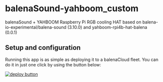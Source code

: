 # balenaSound-yahboom_custom
balenaSound + YAHBOOM Raspberry Pi RGB cooling HAT
based on balena-io-experimental/balena-sound (3.10.0) and yahboom-rpi4b-hat-balena (0.0.1)

## Setup and configuration

Running this app is as simple as deploying it to a balenaCloud fleet. You can do it in just one click by using the button below:

[![deploy button](https://balena.io/deploy.svg)](https://dashboard.balena-cloud.com/deploy?repoUrl=https://github.com/dotzeno/balenasound-yahboom_custom)
